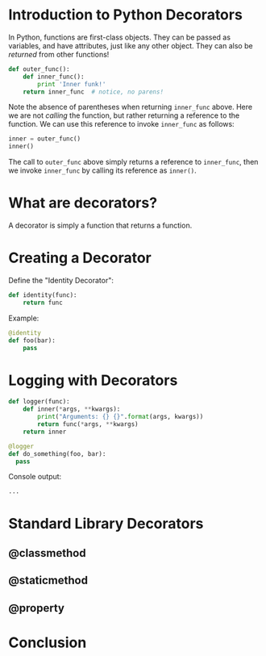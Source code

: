 Introduction to Python Decorators
=================================

In Python, functions are first-class objects. They can be passed as variables, and have attributes, 
just like any other object. They can also be _returned_ from other functions! 

```python
def outer_func():
    def inner_func():
        print 'Inner funk!'
    return inner_func  # notice, no parens!
```

Note the absence of parentheses when returning `inner_func` above. Here we are not _calling_ the function, 
but rather returning a reference to the function. We can use this reference to invoke `inner_func` as follows:

```python
inner = outer_func()
inner()
```

The call to `outer_func` above simply returns a reference to `inner_func`, then we invoke `inner_func` by 
calling its reference as `inner()`.

# What are decorators?

A decorator is simply a function that returns a function.

# Creating a Decorator

Define the "Identity Decorator":

```python
def identity(func):
    return func
```

Example:

```python
@identity
def foo(bar):
    pass
```

# Logging with Decorators

```python
def logger(func):
    def inner(*args, **kwargs):
        print("Arguments: {} {}".format(args, kwargs))
        return func(*args, **kwargs)
    return inner
```        

```python
@logger
def do_something(foo, bar):
  pass
```

Console output:

```
...
```

# Standard Library Decorators

## @classmethod

## @staticmethod

## @property


# Conclusion

